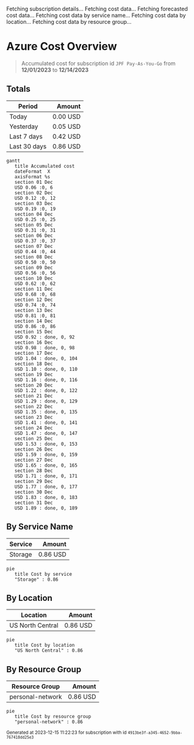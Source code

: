 Fetching subscription details...
Fetching cost data...
Fetching forecasted cost data...
Fetching cost data by service name...
Fetching cost data by location...
Fetching cost data by resource group...
# Azure Cost Overview

> Accumulated cost for subscription id `JPF Pay-As-You-Go` from **12/01/2023** to **12/14/2023**

## Totals

|Period|Amount|
|---|---:|
|Today|0.00 USD|
|Yesterday|0.05 USD|
|Last 7 days|0.42 USD|
|Last 30 days|0.86 USD|

```mermaid
gantt
   title Accumulated cost
   dateFormat  X
   axisFormat %s
   section 01 Dec
   USD 0.06 :0, 6
   section 02 Dec
   USD 0.12 :0, 12
   section 03 Dec
   USD 0.19 :0, 19
   section 04 Dec
   USD 0.25 :0, 25
   section 05 Dec
   USD 0.31 :0, 31
   section 06 Dec
   USD 0.37 :0, 37
   section 07 Dec
   USD 0.44 :0, 44
   section 08 Dec
   USD 0.50 :0, 50
   section 09 Dec
   USD 0.56 :0, 56
   section 10 Dec
   USD 0.62 :0, 62
   section 11 Dec
   USD 0.68 :0, 68
   section 12 Dec
   USD 0.74 :0, 74
   section 13 Dec
   USD 0.81 :0, 81
   section 14 Dec
   USD 0.86 :0, 86
   section 15 Dec
   USD 0.92 : done, 0, 92
   section 16 Dec
   USD 0.98 : done, 0, 98
   section 17 Dec
   USD 1.04 : done, 0, 104
   section 18 Dec
   USD 1.10 : done, 0, 110
   section 19 Dec
   USD 1.16 : done, 0, 116
   section 20 Dec
   USD 1.22 : done, 0, 122
   section 21 Dec
   USD 1.29 : done, 0, 129
   section 22 Dec
   USD 1.35 : done, 0, 135
   section 23 Dec
   USD 1.41 : done, 0, 141
   section 24 Dec
   USD 1.47 : done, 0, 147
   section 25 Dec
   USD 1.53 : done, 0, 153
   section 26 Dec
   USD 1.59 : done, 0, 159
   section 27 Dec
   USD 1.65 : done, 0, 165
   section 28 Dec
   USD 1.71 : done, 0, 171
   section 29 Dec
   USD 1.77 : done, 0, 177
   section 30 Dec
   USD 1.83 : done, 0, 183
   section 31 Dec
   USD 1.89 : done, 0, 189
```

## By Service Name

|Service|Amount|
|---|---:|
|Storage|0.86 USD|

```mermaid
pie
   title Cost by service
   "Storage" : 0.86
```

## By Location

|Location|Amount|
|---|---:|
|US North Central|0.86 USD|

```mermaid
pie
   title Cost by location
   "US North Central" : 0.86
```

## By Resource Group

|Resource Group|Amount|
|---|---:|
|personal-network|0.86 USD|

```mermaid
pie
   title Cost by resource group
   "personal-network" : 0.86
```

<sup>Generated at 2023-12-15 11:22:23 for subscription with id `4913be3f-a345-4652-9bba-767418dd25e3`</sup>
